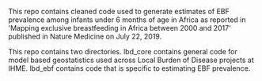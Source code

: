 This repo contains cleaned code used to generate estimates of EBF prevalence among infants under 6 months of age in Africa as reported in 'Mapping exclusive breastfeeding in Africa between 2000 and 2017' published in Nature Medicine on July 22, 2019. 

This repo contains two directories. lbd_core contains general code for model based geostatistics used across Local Burden of Disease projects at IHME. lbd_ebf contains code that is specific to estimating EBF prevalence. 
